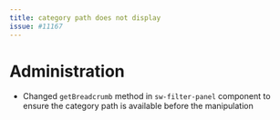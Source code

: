 ```yaml
---
title: category path does not display
issue: #11167
---
```

# Administration
* Changed `getBreadcrumb` method in `sw-filter-panel` component to ensure the category path is available before the manipulation
